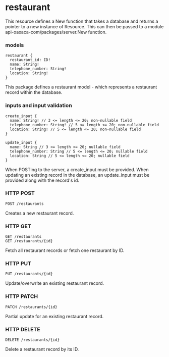 # restaurant
This resource defines a New function that takes a database and returns a pointer
to a new instance of Resource. This can then be passed to a module
api-oaxaca-com/packages/server.New function.

### models
```
restaurant {
  restaurant_id: ID!
  name: String!
  telephone_number: String!
  location: String!
}
```
This package defines a restaurant model - which represents a restaurant record
within the database.

### inputs and input validation
```
create_input {
  name: String! // 3 <= length <= 20; non-nullable field
  telephone_number: String! // 5 <= length <= 20; non-nullable field
  location: String! // 5 <= length <= 20; non-nullable field
}

update_input {
  name: String // 3 <= length <= 20; nullable field
  telephone_number: String // 5 <= length <= 20; nullable field
  location: String // 5 <= length <= 20; nullable field
}
```
When POSTing to the server, a create_input must be provided. When updating an
existing record in the database, an update_input must be provided along with
the record's id.

### HTTP POST
```
POST /restaurants
```
Creates a new restaurant record.

### HTTP GET
```
GET /restaurants
GET /restaurants/{id}
```
Fetch all restaurant records or fetch one restaurant by ID.

### HTTP PUT
```
PUT /restaurants/{id}
```
Update/overwrite an existing restaurant record.

### HTTP PATCH
```
PATCH /restaurants/{id}
```
Partial update for an existing restaurant record.

### HTTP DELETE
```
DELETE /restaurants/{id}
```
Delete a restaurant record by its ID.
